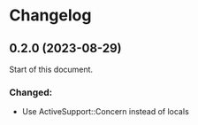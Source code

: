 # Changelog

## 0.2.0 (2023-08-29)

Start of this document.

### Changed:

- Use ActiveSupport::Concern instead of locals
